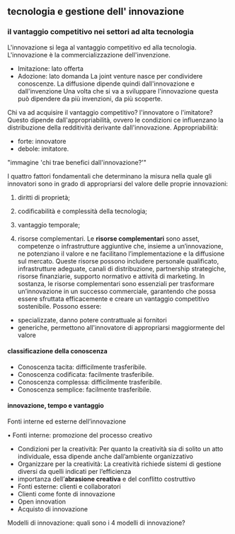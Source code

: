 ## tecnologia e gestione dell' innovazione

### il vantaggio competitivo nei settori ad alta tecnologia
L'innovazione si lega al vantaggio competitivo ed alla tecnologia.
L'innovazione è la commercializzazione dell'invenzione.
- Imitazione: lato offerta
- Adozione: lato domanda
La joint venture nasce per condividere conoscenze.
La diffusione dipende quindi dall'innovazione e dall'invenzione
Una volta che si va a sviluppare l'innovazione questa può dipendere da più invenzioni, da più scoperte.

Chi va ad acquisire il vantaggio competitivo? l'innovatore o l'imitatore?
Questo dipende dall'appropriabilità, ovvero le condizioni ce influenzano la distribuzione della redditività derivante dall'innovazione.
Appropriabilità:
- forte: innovatore
- debole: imitatore.

"immagine 'chi trae benefici dall'innovazione?'"

I quattro fattori fondamentali che determinano la misura nella quale gli innovatori sono in grado di appropriarsi del valore delle proprie innovazioni:

1. diritti di proprietà;

2. codificabilità e complessità della tecnologia;

3. vantaggio temporale;

4. risorse complementari.
Le **risorse complementari** sono asset, competenze o infrastrutture aggiuntive che, insieme a un’innovazione, ne potenziano il valore e ne facilitano l’implementazione e la diffusione sul mercato. Queste risorse possono includere personale qualificato, infrastrutture adeguate, canali di distribuzione, partnership strategiche, risorse finanziarie, supporto normativo e attività di marketing. In sostanza, le risorse complementari sono essenziali per trasformare un’innovazione in un successo commerciale, garantendo che possa essere sfruttata efficacemente e creare un vantaggio competitivo sostenibile.
Possono essere:
- specializzate, danno potere contrattuale ai fornitori
- generiche, permettono all'innovatore di appropriarsi maggiormente del valore

#### classificazione della conoscenza
- Conoscenza tacita: difficilmente trasferibile.
- Conoscenza codificata: facilmente trasferibile.
- Conoscenza complessa: difficilmente trasferibile.
- Conoscenza semplice: facilmente trasferibile.

#### innovazione, tempo e vantaggio

Fonti interne ed esterne dell’innovazione

• Fonti interne: promozione del processo creativo
- Condizioni per la creatività: Per quanto la creatività sia di solito un atto individuale, essa dipende anche dall’ambiente organizzativo
- Organizzare per la creatività: La creatività richiede sistemi di gestione diversi
da quelli indicati per l’efficienza 
- importanza dell’**abrasione creativa** e del conflitto costruttivo
- Fonti esterne: clienti e collaboratori
-  Clienti come fonte di innovazione
-  Open innovation
- Acquisto di innovazione


Modelli di innovazione:
quali sono i 4 modelli di innovazione?


